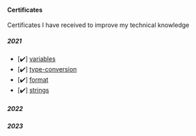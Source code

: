#### Certificates

Certificates I have received to improve my technical knowledge

##### 2021 
- [✔️] [variables](/2021/variables.py)
- [✔️] [type-conversion](/objects-and-data-structure/type-conversion.py)
- [✔️] [format](/objects-and-data-structure/format.py)
- [✔️] [strings](/objects-and-data-structure/strings.py)

##### 2022

##### 2023
